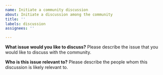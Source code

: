 ```yaml
---
name: Initiate a community discussion
about: Initiate a discussion among the community
title: ''
labels: discussion
assignees: ''

---
```


**What issue would you like to discuss?**
Please describe the issue that you would like to discuss with the community.

**Who is this issue relevant to?**
Please describe the people whom this discussion is likely relevant to.
